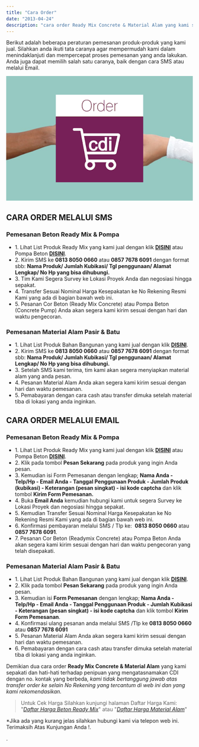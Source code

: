 ```yaml
---
title: "Cara Order"
date: "2013-04-24"
description: "cara order Ready Mix Concrete & Material Alam yang kami sepakati..."
---
```


Berikut adalah beberapa peraturan pemesanan produk-produk yang kami jual. Silahkan anda ikuti tata caranya agar mempermudah kami dalam menindaklanjuti dan mempercepat proses pemesanan yang anda lakukan. Anda juga dapat memilih salah satu caranya, baik dengan cara SMS atau melalui Email.

![Cara Order](/images/page/cara-order.png)

## CARA ORDER MELALUI SMS

### Pemesanan Beton Ready Mix & Pompa

- 1\. Lihat List Produk Ready Mix yang kami jual dengan klik [**DISINI**](/harga-ready-mix) atau Pompa Beton [**DISINI**](/sewa).
- 2\. Kirim SMS ke **0813 8050 0660** atau **0857 7678 6091** dengan format sbb: **Nama Produk/ Jumlah Kubikasi/ Tgl penggunaan/ Alamat Lengkap/ No Hp yang bisa dihubungi.**
- 3\. Tim Kami Segera Survey ke Lokasi Proyek Anda dan negosiasi hingga sepakat.
- 4\. Transfer Sesuai Nominal Harga Kesepakatan ke No Rekening Resmi Kami yang ada di bagian bawah web ini.
- 5\. Pesanan Cor Beton (Ready Mix Concrete) atau Pompa Beton (Concrete Pump) Anda akan segera kami kirim sesuai dengan hari dan waktu pengecoran.

### Pemesanan Material Alam Pasir & Batu

- 1\. Lihat List Produk Bahan Bangunan yang kami jual dengan klik [**DISINI**](/jual-material).
- 2\. Kirim SMS ke **0813 8050 0660** atau **0857 7678 6091** dengan format sbb: **Nama Produk/ Jumlah Kubikasi/ Tgl penggunaan/ Alamat Lengkap/ No Hp yang bisa dihubungi.**
- 3\. Setelah SMS kami terima, tim kami akan segera menyiapkan material alam yang anda pesan.
- 4\. Pesanan Material Alam Anda akan segera kami kirim sesuai dengan hari dan waktu pemesanan.
- 5\. Pemabayaran dengan cara cash atau transfer dimuka setelah material tiba di lokasi yang anda inginkan.

## CARA ORDER MELALUI EMAIL

### Pemesanan Beton Ready Mix & Pompa

- 1\. Lihat List Produk Ready Mix yang kami jual dengan klik [**DISINI**](/harga-ready-mix) atau Pompa Beton [**DISINI**](/sewa).
- 2\. Klik pada tombol **Pesan Sekarang** pada produk yang ingin Anda pesan.
- 3\. Kemudian isi Form Pemesanan dengan lengkap; **Nama Anda - Telp/Hp - Email Anda - Tanggal Penggunaan Produk - Jumlah Produk (kubikasi) - Keterangan (pesan singkat) - isi kode captcha** dan klik tombol **Kirim Form Pemesanan.**
- 4\. Buka **Email Anda** kemudian hubungi kami untuk segera Survey ke Lokasi Proyek dan negosiasi hingga sepakat.
- 5\. Kemudian Transfer Sesuai Nominal Harga Kesepakatan ke No Rekening Resmi Kami yang ada di bagian bawah web ini.
- 6\. Konfirmasi pembayaran melalui SMS / Tlp ke:  **0813 8050 0660** atau **0857 7678 6091**.
- 7\. Pesanan Cor Beton (Readymix Concrete) atau Pompa Beton Anda akan segera kami kirim sesuai dengan hari dan waktu pengecoran yang telah disepakati.

### Pemesanan Material Alam Pasir & Batu

- 1\. Lihat List Produk Bahan Bangunan yang kami jual dengan klik [**DISINI**](/jual-material).
- 2\. Klik pada tombol **Pesan Sekarang** pada produk yang ingin Anda pesan.
- 3\. Kemudian isi **Form Pemesanan** dengan lengkap; **Nama Anda - Telp/Hp - Email Anda - Tanggal Penggunaan Produk - Jumlah Kubikasi - Keterangan (pesan singkat) - isi kode captcha** dan klik tombol **Kirim Form Pemesanan**.
- 4\. Konfirmasi ulang pesanan anda melalui SMS /Tlp ke **0813 8050 0660** atau **0857 7678 6091**
- 5\. Pesanan Material Alam Anda akan segera kami kirim sesuai dengan hari dan waktu pemesanan.
- 6\. Pemabayaran dengan cara cash atau transfer dimuka setelah material tiba di lokasi yang anda inginkan.

Demikian dua cara order **Ready Mix Concrete & Material Alam** yang kami sepakati dan hati-hati terhadap penipuan yang mengatasnamakan CDI dengan no. kontak yang berbeda, _kami tidak bertanggung jawab atas transfer order ke selain No Rekening yang tercantum di web ini dan yang kami rekomendasikan._ 

> Untuk Cek Harga Silahkan kunjungi halaman Daftar Harga Kami:  "[_Daftar Harga Beton Ready Mix_](/daftar-harga-rental-pompa-beton-dan-readymix-concrete "Daftar Harga Rental Pompa Beton dan Readymix Concrete")" atau "_[Daftar Harga Material Alam](/blog/daftar-harga-material-pasir-dan-batu-terlengkap)_"

\*Jika ada yang kurang jelas silahkan hubungi kami via telepon web ini. Terimaksih Atas Kunjungan Anda !.

.


